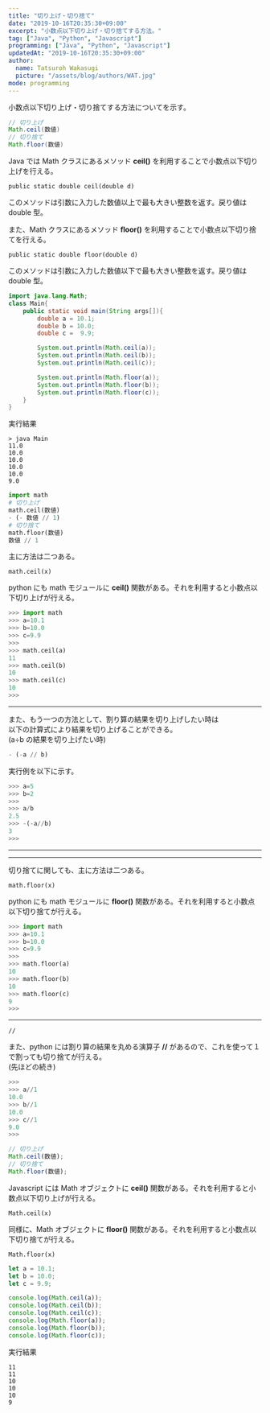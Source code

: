 ```yaml
---
title: "切り上げ・切り捨て"
date: "2019-10-16T20:35:30+09:00"
excerpt: "小数点以下切り上げ・切り捨てする方法。"
tag: ["Java", "Python", "Javascript"]
programming: ["Java", "Python", "Javascript"]
updatedAt: "2019-10-16T20:35:30+09:00"
author:
  name: Tatsuroh Wakasugi
  picture: "/assets/blog/authors/WAT.jpg"
mode: programming
---
```


小数点以下切り上げ・切り捨てする方法についてを示す。

<div class="note_content_by_programming_language" id="note_content_Java">

```java
// 切り上げ
Math.ceil(数値)
// 切り捨て
Math.floor(数値)
```

Java では Math クラスにあるメソッド **ceil()** を利用することで小数点以下切り上げを行える。

`public static double ceil(double d)`

このメソッドは引数に入力した数値以上で最も大きい整数を返す。戻り値は double 型。

また、Math クラスにあるメソッド **floor()** を利用することで小数点以下切り捨てを行える。

`public static double floor(double d)`

このメソッドは引数に入力した数値以下で最も大きい整数を返す。戻り値は double 型。

```java
import java.lang.Math;
class Main{
    public static void main(String args[]){
        double a = 10.1;
        double b = 10.0;
        double c =  9.9;

        System.out.println(Math.ceil(a));
        System.out.println(Math.ceil(b));
        System.out.println(Math.ceil(c));

        System.out.println(Math.floor(a));
        System.out.println(Math.floor(b));
        System.out.println(Math.floor(c));
    }
}
```

実行結果

```
> java Main
11.0
10.0
10.0
10.0
10.0
9.0
```

</div>
<div class="note_content_by_programming_language" id="note_content_Python">

```python
import math
# 切り上げ
math.ceil(数値)
- (- 数値 // 1)
# 切り捨て
math.floor(数値)
数値 // 1
```

主に方法は二つある。

`math.ceil(x)`

python にも math モジュールに **ceil()** 関数がある。それを利用すると小数点以下切り上げが行える。

```python
>>> import math
>>> a=10.1
>>> b=10.0
>>> c=9.9
>>>
>>> math.ceil(a)
11
>>> math.ceil(b)
10
>>> math.ceil(c)
10
>>>
```

<hr>

また、もう一つの方法として、割り算の結果を切り上げしたい時は  
以下の計算式により結果を切り上げることができる。  
(a÷b の結果を切り上げたい時)

```python
- (-a // b)
```

実行例を以下に示す。

```python
>>> a=5
>>> b=2
>>>
>>> a/b
2.5
>>> -(-a//b)
3
>>>
```

<hr>
<hr>

切り捨てに関しても、主に方法は二つある。

`math.floor(x)`

python にも math モジュールに **floor()** 関数がある。それを利用すると小数点以下切り捨てが行える。

```python
>>> import math
>>> a=10.1
>>> b=10.0
>>> c=9.9
>>>
>>> math.floor(a)
10
>>> math.floor(b)
10
>>> math.floor(c)
9
>>>
```

<hr>

`//`

また、python には割り算の結果を丸める演算子 **//** があるので、これを使って１で割っても切り捨てが行える。  
(先ほどの続き)

```python
>>>
>>> a//1
10.0
>>> b//1
10.0
>>> c//1
9.0
>>>
```

</div>
<div class="note_content_by_programming_language" id="note_content_Javascript">

```javascript
// 切り上げ
Math.ceil(数値);
// 切り捨て
Math.floor(数値);
```

Javascript には Math オブジェクトに **ceil()** 関数がある。それを利用すると小数点以下切り上げが行える。

`Math.ceil(x)`

同様に、Math オブジェクトに **floor()** 関数がある。それを利用すると小数点以下切り捨てが行える。

`Math.floor(x)`

```javascript
let a = 10.1;
let b = 10.0;
let c = 9.9;

console.log(Math.ceil(a));
console.log(Math.ceil(b));
console.log(Math.ceil(c));
console.log(Math.floor(a));
console.log(Math.floor(b));
console.log(Math.floor(c));
```

実行結果

```
11
11
10
10
10
9
```

</div>
